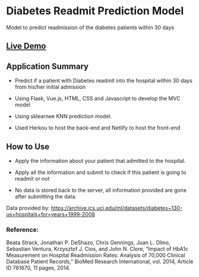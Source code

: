# Diabetes Readmit Prediction Model
Model to predict readmission of the diabetes patients within 30 days

## [Live Demo](https://sweedcodrp.netlify.com/)


## Application Summary

- Predict if a patient with Diabetes readmit into the hospital within 30 days from his/her initial admission

- Using Flask, Vue.js, HTML, CSS and Javascript to develop the MVC model

- Using sklearnee KNN prediction model.

- Used Herkou to host the back-end and Netlify to host the front-end

## How to Use

- Apply the information about your patient that admitted to the hospital.

- Apply all the information and submit to check if this patient is going to readmit or not

- No data is stored back to the server, all information provided are gone after submitting the data.

Data provided by:
https://archive.ics.uci.edu/ml/datasets/diabetes+130-us+hospitals+for+years+1999-2008

### Reference:
Beata Strack, Jonathan P. DeShazo, Chris Gennings, Juan L. Olmo, Sebastian Ventura, Krzysztof J. Cios, and John N. Clore, “Impact of HbA1c Measurement on Hospital Readmission Rates: Analysis of 70,000 Clinical Database Patient Records,” BioMed Research International, vol. 2014, Article ID 781670, 11 pages, 2014. 
